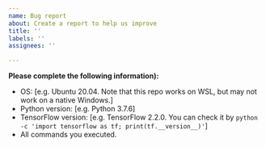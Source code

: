 ```yaml
---
name: Bug report
about: Create a report to help us improve
title: ''
labels: ''
assignees: ''

---
```


**Please complete the following information):**
 - OS: [e.g. Ubuntu 20.04. Note that this repo works on WSL, but may not work on a native Windows.]
 - Python version: [e.g. Python 3.7.6]
 - TensorFlow version: [e.g. TensorFlow 2.2.0. You can check it by  `python -c 'import tensorflow as tf; print(tf.__version__)'`]
 - All commands you executed.
